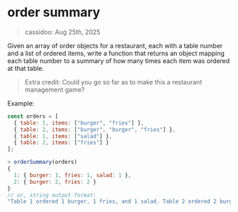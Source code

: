 # order summary

> cassidoo: Aug 25th, 2025

Given an array of order objects for a restaurant, each with a table number and a list of ordered items, write a function that returns an object mapping each table number to a summary of how many times each item was ordered at that table.

> Extra credit: Could you go so far as to make this a restaurant management game?

Example:

```javascript
const orders = [
  { table: 1, items: ["burger", "fries"] },
  { table: 2, items: ["burger", "burger", "fries"] },
  { table: 1, items: ["salad"] },
  { table: 2, items: ["fries"] }
];

> orderSummary(orders)
{
  1: { burger: 1, fries: 1, salad: 1 },
  2: { burger: 2, fries: 2 }
}
// or, string output format:
"Table 1 ordered 1 burger, 1 fries, and 1 salad. Table 2 ordered 2 burgers and 2 fries."
```
